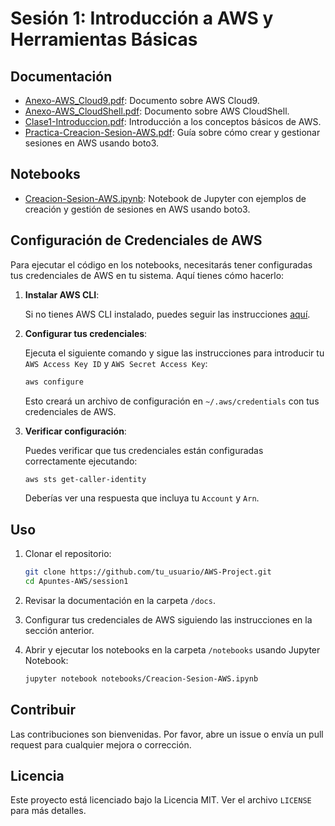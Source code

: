 
# Sesión 1: Introducción a AWS y Herramientas Básicas

## Documentación

- [Anexo-AWS_Cloud9.pdf](docs/Anexo-AWS_Cloud9.pdf): Documento sobre AWS Cloud9.
- [Anexo-AWS_CloudShell.pdf](docs/Anexo-AWS_CloudShell.pdf): Documento sobre AWS CloudShell.
- [Clase1-Introduccion.pdf](docs/Clase1-Introduccion.pdf): Introducción a los conceptos básicos de AWS.
- [Practica-Creacion-Sesion-AWS.pdf](docs/Practica-Creacion_Sesion_AWS.pdf): Guía sobre cómo crear y gestionar sesiones en AWS usando boto3.

## Notebooks

- [Creacion-Sesion-AWS.ipynb](notebooks/Creacion_Sesion_AWS.ipynb): Notebook de Jupyter con ejemplos de creación y gestión de sesiones en AWS usando boto3.

## Configuración de Credenciales de AWS

Para ejecutar el código en los notebooks, necesitarás tener configuradas tus credenciales de AWS en tu sistema. Aquí tienes cómo hacerlo:

1. **Instalar AWS CLI**:

   Si no tienes AWS CLI instalado, puedes seguir las instrucciones [aquí](https://docs.aws.amazon.com/cli/latest/userguide/install-cliv2.html).

2. **Configurar tus credenciales**:

   Ejecuta el siguiente comando y sigue las instrucciones para introducir tu `AWS Access Key ID` y `AWS Secret Access Key`:

   ```bash
   aws configure
   ```

   Esto creará un archivo de configuración en `~/.aws/credentials` con tus credenciales de AWS.

3. **Verificar configuración**:

   Puedes verificar que tus credenciales están configuradas correctamente ejecutando:

   ```bash
   aws sts get-caller-identity
   ```

   Deberías ver una respuesta que incluya tu `Account` y `Arn`.

## Uso

1. Clonar el repositorio:
   ```bash
   git clone https://github.com/tu_usuario/AWS-Project.git
   cd Apuntes-AWS/session1
   ```

2. Revisar la documentación en la carpeta `/docs`.

3. Configurar tus credenciales de AWS siguiendo las instrucciones en la sección anterior.

4. Abrir y ejecutar los notebooks en la carpeta `/notebooks` usando Jupyter Notebook:
   ```bash
   jupyter notebook notebooks/Creacion-Sesion-AWS.ipynb
   ```

## Contribuir

Las contribuciones son bienvenidas. Por favor, abre un issue o envía un pull request para cualquier mejora o corrección.

## Licencia

Este proyecto está licenciado bajo la Licencia MIT. Ver el archivo `LICENSE` para más detalles.
